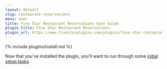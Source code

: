 ```yaml
---
layout: default
slug: restaurant-reservations
menu: user
title: Five Star Restaurant Reservations User Guide
plugin_title: Five Star Restaurant Reservations
plugin_url: https://www.fivestarplugins.com/plugins/five-star-restaurant-reservations/
---
```

{% include plugins/install.md %}

Now that you've installed the plugin, you'll want to run through some [initial setup tasks](setup).
